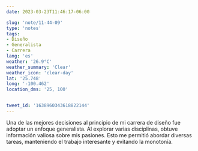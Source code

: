 ```yaml
---
date: 2023-03-23T11:46:17-06:00

slug: 'note/11-44-09'
type: 'notes'
tags:
- Diseño
- Generalista
- Carrera
lang: 'es'
weather: '26.9°C'
weather_summary: 'Clear'
weather_icon: 'clear-day'
lat: '25.748'
long: '-100.462'
location_dms: '25, 100'


tweet_id: '1638960343618822144'
---
```

Una de las mejores decisiones al principio de mi carrera de diseño fue adoptar un enfoque generalista. Al explorar varias disciplinas, obtuve información valiosa sobre mis pasiones. Esto me permitió abordar diversas tareas, manteniendo el trabajo interesante y evitando la monotonía.